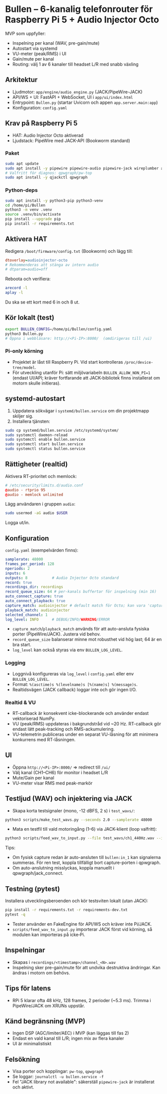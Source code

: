 # Bullen – 6-kanalig telefonrouter för Raspberry Pi 5 + Audio Injector Octo

MVP som uppfyller:

- Inspelning per kanal (WAV, pre-gain/mute)
- Autostart via systemd
- VU-meter (peak/RMS) i UI
- Gain/mute per kanal
- Routing: välj 1 av 6 kanaler till headset L/R med snabb växling

## Arkitektur

- Ljudmotor: `app/engine/audio_engine.py` (JACK/PipeWire-JACK)
- API/WS + UI: FastAPI + WebSocket, UI i `app/ui/index.html`
- Entrypoint: `Bullen.py` (startar Uvicorn och appen `app.server.main:app`)
- Konfiguration: `config.yaml`

## Krav på Raspberry Pi 5

- HAT: Audio Injector Octo aktiverad
- Ljudstack: PipeWire med JACK-API (Bookworm standard)

### Paket

```bash
sudo apt update
sudo apt install -y pipewire pipewire-audio pipewire-jack wireplumber alsa-utils libsndfile1
# Valfritt för diagnos: qpwgraph/pw-top
sudo apt install -y qjackctl qpwgraph
```

### Python-deps

```bash
sudo apt install -y python3-pip python3-venv
cd /home/pi/Bullen
python3 -m venv .venv
source .venv/bin/activate
pip install --upgrade pip
pip install -r requirements.txt
```

## Aktivera HAT

Redigera `/boot/firmware/config.txt` (Bookworm) och lägg till:

```ini
dtoverlay=audioinjector-octo
# Rekommenderas att stänga av intern audio
# dtparam=audio=off
```

Reboota och verifiera:

```bash
arecord -l
aplay -l
```

Du ska se ett kort med 6 in och 8 ut.

## Kör lokalt (test)

```bash
export BULLEN_CONFIG=/home/pi/Bullen/config.yaml
python3 Bullen.py
# Öppna i webbläsare: http://<Pi-IP>:8000/  (omdirigeras till /ui)
```

### Pi-only körning

- Projektet är låst till Raspberry Pi. Vid start kontrolleras `/proc/device-tree/model`.
- För utveckling utanför Pi: sätt miljövariabeln `BULLEN_ALLOW_NON_PI=1` (endast UI/API; kräver fortfarande att JACK-bibliotek finns installerat om motorn skulle initieras).

## systemd-autostart

1) Uppdatera sökvägar i `systemd/bullen.service` om din projektmapp skiljer sig.
2) Installera tjänsten:

```bash
sudo cp systemd/bullen.service /etc/systemd/system/
sudo systemctl daemon-reload
sudo systemctl enable bullen.service
sudo systemctl start bullen.service
sudo systemctl status bullen.service
```

## Rättigheter (realtid)

Aktivera RT-prioritet och memlock:

```conf
# /etc/security/limits.d/audio.conf
@audio - rtprio 95
@audio - memlock unlimited
```

Lägg användaren i gruppen `audio`:

```bash
sudo usermod -aG audio $USER
```

Logga ut/in.

## Konfiguration

`config.yaml` (exempelvärden finns):

```yaml
samplerate: 48000
frames_per_period: 128
nperiods: 2
inputs: 6
outputs: 8           # Audio Injector Octo standard
record: true
recordings_dir: recordings
record_queue_size: 64 # per-kanals buffertar för inspelning (min 16)
auto_connect_capture: true
auto_connect_playback: true
capture_match: audioinjector # default match för Octo; kan vara 'capture' på andra system
playback_match: audioinjector
selected_channel: 1
log_level: INFO      # DEBUG/INFO/WARNING/ERROR
```

- `capture_match`/`playback_match` används för att auto-ansluta fysiska porter (PipeWire/JACK). Justera vid behov.
- `record_queue_size` balanserar minne mot robusthet vid hög last; 64 är en bra start.
- `log_level` kan också styras via env `BULLEN_LOG_LEVEL`.

### Logging

- Loggnivå konfigureras via `log_level` i `config.yaml` eller env `BULLEN_LOG_LEVEL`.
- Format: `%(asctime)s %(levelname)s [%(name)s] %(message)s`.
- Realtidsvägen (JACK callback) loggar inte och gör ingen I/O.

### Realtid & VU

- RT-callback är konsekvent icke-blockerande och använder endast vektoriserad NumPy.
- VU (peak/RMS) uppdateras i bakgrundstråd vid ~20 Hz. RT-callback gör endast lätt peak-tracking och RMS-ackumulering.
- VU-telemetrin publiceras under en separat VU-låsning för att minimera konkurrens med RT-låsningen.

## UI

- Öppna `http://<Pi-IP>:8000/` => redirect till `/ui/`
- Välj kanal (CH1–CH6) för monitor i headset L/R
- Mute/Gain per kanal
- VU-meter visar RMS med peak-markör

## Testljud (WAV) och injektering via JACK

- Skapa korta testsignaler (mono, -12 dBFS, 2 s) i `test_wavs/`:

```bash
python3 scripts/make_test_wavs.py --seconds 2.0 --samplerate 48000
```

- Mata en testfil till vald motoringång (1–6) via JACK-klient (loop valfritt):

```bash
python3 scripts/feed_wav_to_input.py --file test_wavs/ch1_440Hz.wav --input 1 --loop
```

Tips:

- Om fysisk capture redan är auto-ansluten till `bullen:in_1` kan signalerna summeras. För ren test, koppla tillfälligt bort capture-porten i qpwgraph.
- Om auto-anslutning misslyckas, koppla manuellt i qpwgraph/jack_connect.

## Testning (pytest)

Installera utvecklingsberoenden och kör testsviten lokalt (utan JACK):

```bash
pip install -r requirements.txt -r requirements-dev.txt
pytest -q
```

- Tester använder en FakeEngine för API/WS och kräver inte Pi/JACK.
- `scripts/feed_wav_to_input.py` importerar JACK först vid körning, så modulen kan importeras på icke‑Pi.

## Inspelningar

- Skapas i `recordings/<timestamp>/channel_<N>.wav`
- Inspelning sker pre-gain/mute för att undvika destruktiva ändringar. Kan ändras i motorn om behövs.

## Tips för latens

- RPi 5 klarar ofta 48 kHz, 128 frames, 2 perioder (~5.3 ms). Trimma i PipeWire/JACK om XRUNs uppstår.

## Känd begränsning (MVP)

- Ingen DSP (AGC/limiter/AEC) i MVP (kan läggas till fas 2)
- Endast en vald kanal till L/R; ingen mix av flera kanaler
- UI är minimalistiskt

## Felsökning

- Visa porter och kopplingar: `pw-top`, `qpwgraph`
- Se loggar: `journalctl -u bullen.service -f`
- Fel "JACK library not available": säkerställ `pipewire-jack` är installerat och aktivt.
